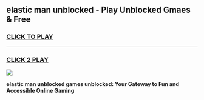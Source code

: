 
## elastic man unblocked - Play Unblocked Gmaes & Free
<h3>
<a href="https://news.freeplayer.one?title=elastic_man_unblocked&ref=16F">CLICK TO PLAY</a></h3>
<hr>

<h3>
<a href="https://news.freeplayer.one?title=elastic_man_unblocked&ref=16F">CLICK 2 PLAY</a>
  
</h3>

<a href="https://news.freeplayer.one?title=elastic_man_unblocked&ref=16F/"><img src="https://clearcache.store/games.png"></a>


**elastic man unblocked games unblocked: Your Gateway to Fun and Accessible Online Gaming**
